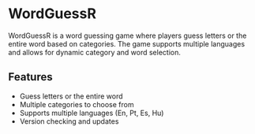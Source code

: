 # WordGuessR

WordGuessR is a word guessing game where players guess letters or the entire word based on categories. The game supports multiple languages and allows for dynamic category and word selection.

## Features

- Guess letters or the entire word
- Multiple categories to choose from
- Supports multiple languages (En, Pt, Es, Hu)
- Version checking and updates

